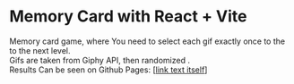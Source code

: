 # Memory Card with React + Vite
Memory card game, where You need to select each gif exactly once to the to the next level. 
<br>
Gifs are taken from Giphy API, then randomized .
<br>
Results Can be seen on Github Pages: [[link text itself](https://pbaki.github.io/memory-card/)]
